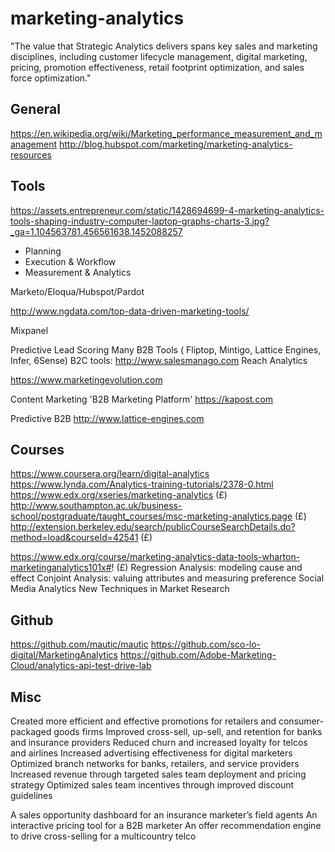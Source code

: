 # marketing-analytics

"The value that Strategic Analytics delivers spans key sales and marketing disciplines, including customer lifecycle management, digital marketing, pricing, promotion effectiveness, retail footprint optimization, and sales force optimization."

## General

https://en.wikipedia.org/wiki/Marketing_performance_measurement_and_management
http://blog.hubspot.com/marketing/marketing-analytics-resources

## Tools

https://assets.entrepreneur.com/static/1428694699-4-marketing-analytics-tools-shaping-industry-computer-laptop-graphs-charts-3.jpg?_ga=1.104563781.456561638.1452088257
  - Planning
  - Execution & Workflow
  - Measurement & Analytics 
  
Marketo/Eloqua/Hubspot/Pardot
  
http://www.ngdata.com/top-data-driven-marketing-tools/

Mixpanel

Predictive Lead Scoring
  Many B2B Tools ( Fliptop, Mintigo, Lattice Engines, Infer, 6Sense)
  B2C tools: 
    http://www.salesmanago.com
    Reach Analytics
  

https://www.marketingevolution.com

Content Marketing
'B2B Marketing Platform' https://kapost.com

Predictive B2B http://www.lattice-engines.com

## Courses

https://www.coursera.org/learn/digital-analytics
https://www.lynda.com/Analytics-training-tutorials/2378-0.html
https://www.edx.org/xseries/marketing-analytics (£)
http://www.southampton.ac.uk/business-school/postgraduate/taught_courses/msc-marketing-analytics.page (£)
http://extension.berkeley.edu/search/publicCourseSearchDetails.do?method=load&courseId=42541 (£)

https://www.edx.org/course/marketing-analytics-data-tools-wharton-marketinganalytics101x#! (£)
  Regression Analysis: modeling cause and effect
  Conjoint Analysis: valuing attributes and measuring preference
  Social Media Analytics
  New Techniques in Market Research

## Github

https://github.com/mautic/mautic
https://github.com/sco-lo-digital/MarketingAnalytics
https://github.com/Adobe-Marketing-Cloud/analytics-api-test-drive-lab

## Misc

Created more efficient and effective promotions for retailers and consumer-packaged goods firms
Improved cross-sell, up-sell, and retention for banks and insurance providers
Reduced churn and increased loyalty for telcos and airlines
Increased advertising effectiveness for digital marketers
Optimized branch networks for banks, retailers, and service providers
Increased revenue through targeted sales team deployment and pricing strategy
Optimized sales team incentives through improved discount guidelines

A sales opportunity dashboard for an insurance marketer’s field agents
An interactive pricing tool for a B2B marketer
An offer recommendation engine to drive cross-selling for a multicountry telco

